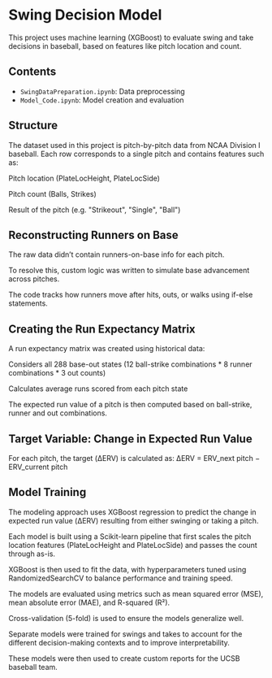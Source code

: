 # Swing Decision Model

This project uses machine learning (XGBoost) to evaluate swing and take decisions in baseball, based on features like pitch location and count.

## Contents

- `SwingDataPreparation.ipynb`: Data preprocessing
- `Model_Code.ipynb`: Model creation and evaluation

## Structure 

The dataset used in this project is pitch-by-pitch data from NCAA Division I baseball. Each row corresponds to a single pitch and contains features such as:

Pitch location (PlateLocHeight, PlateLocSide)

Pitch count (Balls, Strikes)

Result of the pitch (e.g. "Strikeout", "Single", "Ball")

## Reconstructing Runners on Base

The raw data didn’t contain runners-on-base info for each pitch.

To resolve this, custom logic was written to simulate base advancement across pitches.

The code tracks how runners move after hits, outs, or walks using if-else statements. 

## Creating the Run Expectancy Matrix

A run expectancy matrix was created using historical data:

Considers all 288 base-out states (12 ball-strike combinations * 8 runner combinations * 3 out counts)

Calculates average runs scored from each pitch state

The expected run value of a pitch is then computed based on ball-strike, runner and out combinations.

## Target Variable: Change in Expected Run Value

For each pitch, the target (ΔERV) is calculated as:
ΔERV = ERV_next pitch − ERV_current pitch

## Model Training

The modeling approach uses XGBoost regression to predict the change in expected run value (ΔERV) resulting from either swinging or taking a pitch.

Each model is built using a Scikit-learn pipeline that first scales the pitch location features (PlateLocHeight and PlateLocSide) and passes the count through as-is.

XGBoost is then used to fit the data, with hyperparameters tuned using RandomizedSearchCV to balance performance and training speed.

The models are evaluated using metrics such as mean squared error (MSE), mean absolute error (MAE), and R-squared (R²).

Cross-validation (5-fold) is used to ensure the models generalize well.

Separate models were trained for swings and takes to account for the different decision-making contexts and to improve interpretability.

These models were then used to create custom reports for the UCSB baseball team.
